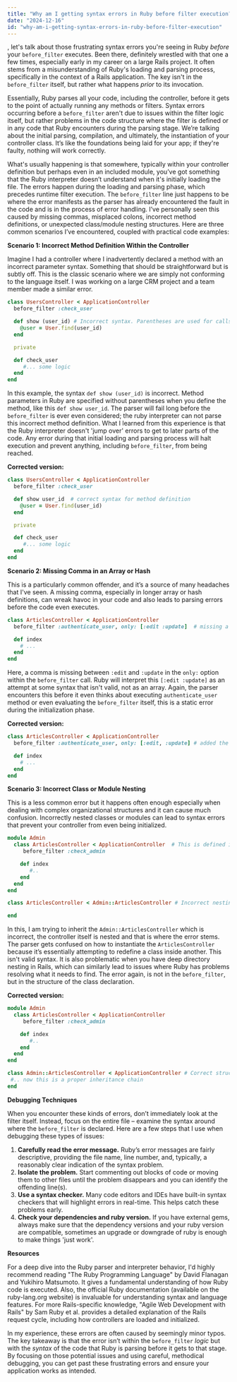 ```yaml
---
title: "Why am I getting syntax errors in Ruby before filter execution?"
date: "2024-12-16"
id: "why-am-i-getting-syntax-errors-in-ruby-before-filter-execution"
---
```


, let's talk about those frustrating syntax errors you're seeing in Ruby *before* your `before_filter` executes. Been there, definitely wrestled with that one a few times, especially early in my career on a large Rails project. It often stems from a misunderstanding of Ruby's loading and parsing process, specifically in the context of a Rails application. The key isn't in the `before_filter` itself, but rather what happens *prior* to its invocation.

Essentially, Ruby parses all your code, including the controller, before it gets to the point of actually running any methods or filters. Syntax errors occurring before a `before_filter` aren't due to issues within the filter logic itself, but rather problems in the code structure where the filter is defined or in any code that Ruby encounters during the parsing stage. We’re talking about the initial parsing, compilation, and ultimately, the instantiation of your controller class. It’s like the foundations being laid for your app; if they're faulty, nothing will work correctly.

What's usually happening is that somewhere, typically within your controller definition but perhaps even in an included module, you’ve got something that the Ruby interpreter doesn’t understand when it's initially loading the file. The errors happen during the loading and parsing phase, which precedes runtime filter execution. The `before_filter` line just happens to be where the error manifests as the parser has already encountered the fault in the code and is in the process of error handling. I’ve personally seen this caused by missing commas, misplaced colons, incorrect method definitions, or unexpected class/module nesting structures. Here are three common scenarios I’ve encountered, coupled with practical code examples:

**Scenario 1: Incorrect Method Definition Within the Controller**

Imagine I had a controller where I inadvertently declared a method with an incorrect parameter syntax. Something that should be straightforward but is subtly off. This is the classic scenario where we are simply not conforming to the language itself. I was working on a large CRM project and a team member made a similar error.

```ruby
class UsersController < ApplicationController
  before_filter :check_user

  def show (user_id) # Incorrect syntax. Parentheses are used for calls not parameter definition
    @user = User.find(user_id)
  end

  private

  def check_user
     #... some logic
  end
end
```

In this example, the syntax `def show (user_id)` is incorrect. Method parameters in Ruby are specified without parentheses when you define the method, like this `def show user_id`. The parser will fail long before the `before_filter` is ever even considered; the ruby interpreter can not parse this incorrect method definition. What I learned from this experience is that the Ruby interpreter doesn't 'jump over' errors to get to later parts of the code. Any error during that initial loading and parsing process will halt execution and prevent anything, including `before_filter`, from being reached.

**Corrected version:**

```ruby
class UsersController < ApplicationController
  before_filter :check_user

  def show user_id  # correct syntax for method definition
    @user = User.find(user_id)
  end

  private

  def check_user
     #... some logic
  end
end
```

**Scenario 2: Missing Comma in an Array or Hash**

This is a particularly common offender, and it’s a source of many headaches that I've seen. A missing comma, especially in longer array or hash definitions, can wreak havoc in your code and also leads to parsing errors before the code even executes.

```ruby
class ArticlesController < ApplicationController
  before_filter :authenticate_user, only: [:edit :update]  # missing a comma

  def index
    # ...
  end
end
```

Here, a comma is missing between `:edit` and `:update` in the `only:` option within the `before_filter` call. Ruby will interpret this `[:edit :update]` as an attempt at some syntax that isn't valid, not as an array. Again, the parser encounters this before it even thinks about executing `authenticate_user` method or even evaluating the `before_filter` itself, this is a static error during the initialization phase.

**Corrected version:**

```ruby
class ArticlesController < ApplicationController
  before_filter :authenticate_user, only: [:edit, :update] # added the missing comma

  def index
    # ...
  end
end
```

**Scenario 3: Incorrect Class or Module Nesting**

This is a less common error but it happens often enough especially when dealing with complex organizational structures and it can cause much confusion. Incorrectly nested classes or modules can lead to syntax errors that prevent your controller from even being initialized.

```ruby
module Admin
  class ArticlesController < ApplicationController  # This is defined inside the module Admin
     before_filter :check_admin

    def index
       #..
    end
  end
end

class ArticlesController < Admin::ArticlesController # Incorrect nesting

end
```

In this, I am trying to inherit the `Admin::ArticlesController` which is incorrect, the controller itself is nested and that is where the error stems. The parser gets confused on how to instantiate the `ArticlesController` because it’s essentially attempting to redefine a class inside another. This isn't valid syntax. It is also problematic when you have deep directory nesting in Rails, which can similarly lead to issues where Ruby has problems resolving what it needs to find. The error again, is not in the `before_filter`, but in the structure of the class declaration.

**Corrected version:**

```ruby
module Admin
  class ArticlesController < ApplicationController
     before_filter :check_admin

    def index
       #..
    end
  end
end

class Admin::ArticlesController < ApplicationController # Correct structure and inheritance
 #.. now this is a proper inheritance chain
end
```

**Debugging Techniques**

When you encounter these kinds of errors, don’t immediately look at the filter itself. Instead, focus on the entire file – examine the syntax around where the `before_filter` is declared. Here are a few steps that I use when debugging these types of issues:

1.  **Carefully read the error message.** Ruby’s error messages are fairly descriptive, providing the file name, line number, and, typically, a reasonably clear indication of the syntax problem.
2.  **Isolate the problem.** Start commenting out blocks of code or moving them to other files until the problem disappears and you can identify the offending line(s).
3.  **Use a syntax checker.** Many code editors and IDEs have built-in syntax checkers that will highlight errors in real-time. This helps catch these problems early.
4.  **Check your dependencies and ruby version.** If you have external gems, always make sure that the dependency versions and your ruby version are compatible, sometimes an upgrade or downgrade of ruby is enough to make things 'just work'.

**Resources**

For a deep dive into the Ruby parser and interpreter behavior, I'd highly recommend reading "The Ruby Programming Language" by David Flanagan and Yukihiro Matsumoto. It gives a fundamental understanding of how Ruby code is executed. Also, the official Ruby documentation (available on the ruby-lang.org website) is invaluable for understanding syntax and language features. For more Rails-specific knowledge, "Agile Web Development with Rails" by Sam Ruby et al. provides a detailed explanation of the Rails request cycle, including how controllers are loaded and initialized.

In my experience, these errors are often caused by seemingly minor typos. The key takeaway is that the error isn’t within the `before_filter` *logic* but with the *syntax* of the code that Ruby is parsing before it gets to that stage. By focusing on those potential issues and using careful, methodical debugging, you can get past these frustrating errors and ensure your application works as intended.
